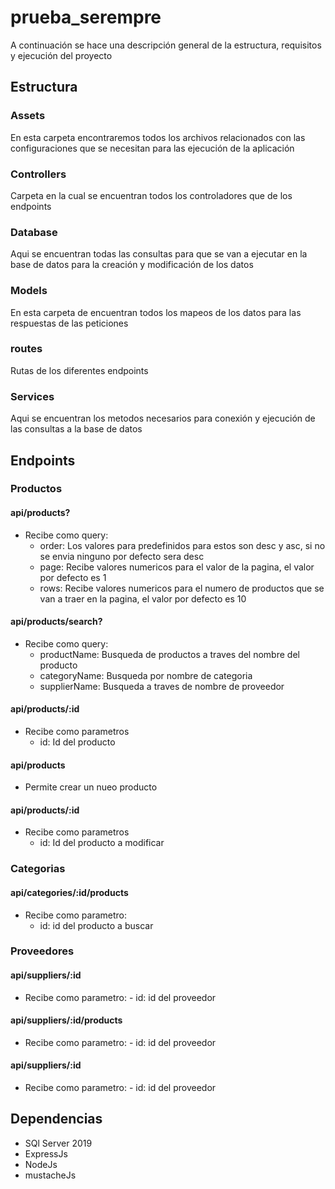 # prueba_serempre

A continuación se hace una descripción general de la estructura, requisitos y ejecución del proyecto


## Estructura
### Assets
En esta carpeta encontraremos todos los archivos relacionados con las configuraciones que se necesitan para las ejecución de la aplicación
### Controllers
Carpeta en la cual se encuentran todos los controladores que de los endpoints
### Database
Aqui se encuentran todas las consultas para que se van a ejecutar en la base de datos para la  creación y modificación de los datos
### Models
En esta carpeta de encuentran todos los mapeos de los datos para las respuestas de las peticiones
### routes
Rutas de los diferentes endpoints
### Services
Aqui se encuentran los metodos necesarios para conexión y ejecución de las consultas a la base de datos


## Endpoints
### Productos
#### api/products?
   - Recibe como query:
       - order: Los valores para predefinidos para estos son desc y asc, si no se envia ninguno por defecto sera desc
       - page: Recibe valores numericos para el valor de la pagina, el valor por defecto es 1
       - rows:  Recibe valores numericos para el numero de productos que se van a traer en la pagina, el valor por defecto es 10
 #### api/products/search?
   - Recibe como query:
      - productName: Busqueda de productos a traves del nombre del producto
      - categoryName: Busqueda por nombre de categoria
      - supplierName: Busqueda a traves de nombre de proveedor
 #### api/products/:id
   - Recibe como parametros
     - id: Id del producto
 #### api/products
   - Permite crear un nueo producto
 #### api/products/:id
   - Recibe como parametros
     - id: Id del producto a modificar
 ### Categorias
 #### api/categories/:id/products
   - Recibe como parametro:
     - id:  id del producto a buscar
 ### Proveedores
 #### api/suppliers/:id
   -  Recibe como parametro:
     - id: id del proveedor
 #### api/suppliers/:id/products
   -  Recibe como parametro:
     - id: id del proveedor
 #### api/suppliers/:id
   -  Recibe como parametro:
     - id: id del proveedor
 
## Dependencias
- SQl Server 2019
- ExpressJs
- NodeJs
- mustacheJs
